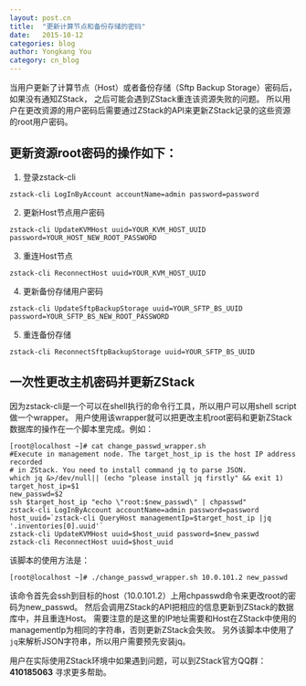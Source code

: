 ```yaml
---
layout: post.cn
title:  "更新计算节点和备份存储的密码"
date:   2015-10-12
categories: blog
author: Yongkang You
category: cn_blog
---
```


当用户更新了计算节点（Host）或者备份存储（Sftp Backup Storage）密码后，如果没有通知ZStack，
之后可能会遇到ZStack重连该资源失败的问题。
所以用户在更改资源的用户密码后需要通过ZStack的API来更新ZStack记录的这些资源的root用户密码。

## 更新资源root密码的操作如下：

1. 登录zstack-cli

`zstack-cli LogInByAccount accountName=admin password=password`

2. 更新Host节点用户密码

`zstack-cli UpdateKVMHost uuid=YOUR_KVM_HOST_UUID password=YOUR_HOST_NEW_ROOT_PASSWORD`

3. 重连Host节点

`zstack-cli ReconnectHost uuid=YOUR_KVM_HOST_UUID`

4. 更新备份存储用户密码

`zstack-cli UpdateSftpBackupStorage uuid=YOUR_SFTP_BS_UUID password=YOUR_SFTP_BS_NEW_ROOT_PASSWORD`

5. 重连备份存储

`zstack-cli ReconnectSftpBackupStorage uuid=YOUR_SFTP_BS_UUID`

## 一次性更改主机密码并更新ZStack

因为zstack-cli是一个可以在shell执行的命令行工具，所以用户可以用shell script做一个wrapper。
用户使用该wrapper就可以把更改主机root密码和更新ZStack数据库的操作在一个脚本里完成。例如：

```
[root@localhost ~]# cat change_passwd_wrapper.sh
#Execute in management node. The target_host_ip is the host IP address recorded
# in ZStack. You need to install command jq to parse JSON.
which jq &>/dev/null|| (echo "please install jq firstly" && exit 1)
target_host_ip=$1
new_passwd=$2
ssh $target_host_ip "echo \"root:$new_passwd\" | chpasswd"
zstack-cli LogInByAccount accountName=admin password=password
host_uuid=`zstack-cli QueryHost managementIp=$target_host_ip |jq '.inventories[0].uuid'`
zstack-cli UpdateKVMHost uuid=$host_uuid password=$new_passwd
zstack-cli ReconnectHost uuid=$host_uuid
```

该脚本的使用方法是：

`[root@localhost ~]# ./change_passwd_wrapper.sh 10.0.101.2 new_passwd`

该命令首先会ssh到目标的host（10.0.101.2）上用chpasswd命令来更改root的密码为new_passwd。
然后会调用ZStack的API把相应的信息更新到ZStack的数据库中，并且重连Host。
需要注意的是这里的IP地址需要和Host在ZStack中使用的managementIp为相同的字符串，否则更新ZStack会失败。
另外该脚本中使用了`jq`来解析JSON字符串，所以用户需要预先安装jq。

用户在实际使用ZStack环境中如果遇到问题，可以到ZStack官方QQ群：**410185063** 寻求更多帮助。
